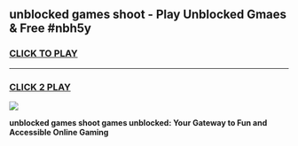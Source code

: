 
## unblocked games shoot - Play Unblocked Gmaes & Free #nbh5y
<h3>
<a href="https://news.freeplayer.one?title=unblocked_games_shoot&ref=03M">CLICK TO PLAY</a></h3>
<hr>

<h3>
<a href="https://news.freeplayer.one?title=unblocked_games_shoot&ref=03M">CLICK 2 PLAY</a>
  
</h3>

<a href="https://news.freeplayer.one?title=unblocked_games_shoot&ref=03M"><img src="https://clearcache.store/games.png"></a>


**unblocked games shoot games unblocked: Your Gateway to Fun and Accessible Online Gaming**
